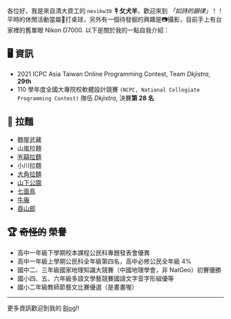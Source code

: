 各位好，我是來自清大資工的 `nevikw39` **牜攵犬羊**，歡迎來到 _「如詩的韻律」_！！平時的休閒活動當屬🏓打桌球，另外有一個待發掘的興趣是📷攝影，目前手上有台家裡的舊單眼 Nikon D7000. 以下是關於我的一點自我介紹：

## 🖥 資訊

- 2021 ICPC Asia Taiwan Online Programming Contest, Team _Dkjistra_,  **29th**
- 110 學年度全國大專院校軟體設計競賽 `(NCPC, National Collegiate Programming Contest)` 隊伍 _Dkjistra_, 決賽**第 28 名**

## 🍜 拉麵

- 麵屋武藏
- 山嵐拉麵
- [🈶️囍拉麵](https://nevikw39.cf/ramen/yoshi/)
- 小川拉麵
- [大角拉麵](https://nevikw39.cf/ramen/dajiao/)
- [山下公園](https://nevikw39.cf/ramen/yamashita/)
- [七面鳥](https://nevikw39.cf/ramen/shichimenchou/)
- [牛庵](https://nevikw39.cf/ramen/moann/)
- [吞山郎](https://nevikw39.cf/ramen/tunshanlang/)

## 🏆 ~~奇怪的~~ 榮譽

- 高中一年級下學期校本課程公民科專題發表會優異
- 高中一年級上學期公民科全年級第四名，高中必修公民全年級 4%
- 國中二、三年級國家地理知識大競賽（中國地理學會，非 NatGeo）初賽優勝
- 國小四、五、六年級多語文學藝競賽國語文字音字形組優等
- 國小二年級教師節藝文比賽優選（是畫畫喔）

---

更多資訊歡迎到我的 [Blog](https://nevikw39.cf/)!!
